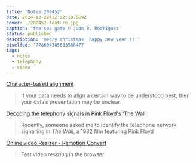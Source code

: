 ```yaml
---
title: 'Notes 202452'
date: 2024-12-28T12:52:19.569Z
cover: ./202452-feature.jpg
caption: 'the sea gate © Juan B. Rodriguez'
status: published
description: 'merry christmas, happy new year !!!'
pixelfed: '778604385693588477'
tags:
  - notes
  - telephony
  - video
---
```


[Character-based alignment](https://cssence.com/2024/text-align-decimal/)

> If your data needs to align a certain way to be understood best, then your data’s presentation may be unclear.

[Decoding the telephony signals in Pink Floyd's 'The Wall'](https://corelatus.com/blog/Decoding_the_telephony_signals_in_Pink_Floyd_s__The_Wall_.html)

> Recently, someone asked me to identify the telephone network signalling in *The Wall*, a 1982 film featuring Pink Floyd

[Online video Resizer - Remotion Convert](https://www.remotion.dev/resize)

> Fast video resizing in the browser
